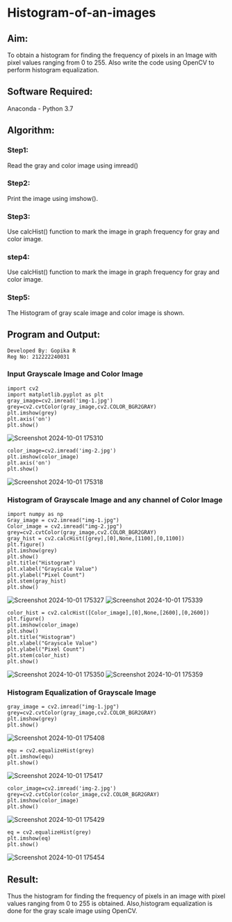 # Histogram-of-an-images

## Aim:
To obtain a histogram for finding the frequency of pixels in an Image with pixel values ranging from 0 to 255. Also write the code using OpenCV to perform histogram equalization.

## Software Required:
Anaconda - Python 3.7

## Algorithm:
### Step1:
Read the gray and color image using imread()

### Step2:
Print the image using imshow().
### Step3:
Use calcHist() function to mark the image in graph frequency for gray and color image.

### step4:
Use calcHist() function to mark the image in graph frequency for gray and color image.

### Step5:
The Histogram of gray scale image and color image is shown.


## Program and Output:
```
Developed By: Gopika R
Reg No: 212222240031
```
### Input Grayscale Image and Color Image
```
import cv2
import matplotlib.pyplot as plt
gray_image=cv2.imread('img-1.jpg')
grey=cv2.cvtColor(gray_image,cv2.COLOR_BGR2GRAY)
plt.imshow(grey)
plt.axis('on')
plt.show()
```
![Screenshot 2024-10-01 175310](https://github.com/user-attachments/assets/9bcb126b-cd31-4214-bd7c-a6aff97b6bf8)

```
color_image=cv2.imread('img-2.jpg')
plt.imshow(color_image)
plt.axis('on')
plt.show()
```
![Screenshot 2024-10-01 175318](https://github.com/user-attachments/assets/4eb414e8-3742-47b6-bdd4-510e40d07cc4)

### Histogram of Grayscale Image and any channel of Color Image

```
import numpy as np
Gray_image = cv2.imread("img-1.jpg")
Color_image = cv2.imread("img-2.jpg")
grey=cv2.cvtColor(gray_image,cv2.COLOR_BGR2GRAY)
gray_hist = cv2.calcHist([grey],[0],None,[1100],[0,1100])
plt.figure()
plt.imshow(grey)
plt.show()
plt.title("Histogram")
plt.xlabel("Grayscale Value")
plt.ylabel("Pixel Count")
plt.stem(gray_hist)
plt.show()
```
![Screenshot 2024-10-01 175327](https://github.com/user-attachments/assets/51a3ee17-24fd-4207-a86e-1e13f80fa3a6)
![Screenshot 2024-10-01 175339](https://github.com/user-attachments/assets/95205326-eb08-44ef-bb38-bf55676db566)

```
color_hist = cv2.calcHist([Color_image],[0],None,[2600],[0,2600])
plt.figure() 
plt.imshow(color_image)
plt.show()
plt.title("Histogram")
plt.xlabel("Grayscale Value")
plt.ylabel("Pixel Count")
plt.stem(color_hist)
plt.show()
```
![Screenshot 2024-10-01 175350](https://github.com/user-attachments/assets/d07f4add-0dda-44ee-b87b-33b360d510db)
![Screenshot 2024-10-01 175359](https://github.com/user-attachments/assets/b824f7a0-3332-496e-b7d5-3175697af66a)


### Histogram Equalization of Grayscale Image
```
gray_image = cv2.imread("img-1.jpg")
grey=cv2.cvtColor(gray_image,cv2.COLOR_BGR2GRAY)
plt.imshow(grey)
plt.show()
```
![Screenshot 2024-10-01 175408](https://github.com/user-attachments/assets/d408809f-cdfa-4491-89fe-032c6f8a74e4)
```
equ = cv2.equalizeHist(grey)
plt.imshow(equ)
plt.show()
```
![Screenshot 2024-10-01 175417](https://github.com/user-attachments/assets/c0f1150b-3bb8-447e-9aab-fa614c83d6ae)

```
color_image=cv2.imread('img-2.jpg')
grey=cv2.cvtColor(color_image,cv2.COLOR_BGR2GRAY)
plt.imshow(color_image)
plt.show()
```
![Screenshot 2024-10-01 175429](https://github.com/user-attachments/assets/69e8a3f0-5946-406d-a44a-94ef7dcc35a3)
```
eq = cv2.equalizeHist(grey)
plt.imshow(eq)
plt.show()
```
![Screenshot 2024-10-01 175454](https://github.com/user-attachments/assets/6b8716da-4401-40df-9345-4eeacf5df194)


## Result: 
Thus the histogram for finding the frequency of pixels in an image with pixel values ranging from 0 to 255 is obtained. Also,histogram equalization is done for the gray scale image using OpenCV.
